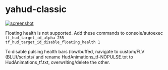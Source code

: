 yahud-classic
=============

[![screenshot](http://i.imgur.com/gn9O0bv.jpg)](http://imgur.com/a/we1U2)


Floating health is not supported. Add these commands to console/autoexec  
`tf_hud_target_id_alpha 255`  
`tf_hud_target_id_disable_floating_health 1`  

To disable pulsing health bars (low/buffed, navigate to custom/FLV (BLU)/scripts/ and rename HudAnimations_tf-NOPULSE.txt to HudAnimations_tf.txt, overwriting/delete the other.
